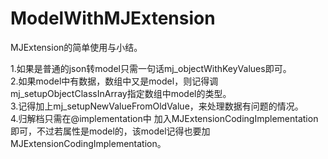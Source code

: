 # ModelWithMJExtension
MJExtension的简单使用与小结。

1.如果是普通的json转model只需一句话mj_objectWithKeyValues即可。    
2.如果model中有数据，数组中又是model，则记得调mj_setupObjectClassInArray指定数组中model的类型。    
3.记得加上mj_setupNewValueFromOldValue，来处理数据有问题的情况。   
4.归解档只需在@implementation中 加入MJExtensionCodingImplementation即可，不过若属性是model的，该model记得也要加MJExtensionCodingImplementation。

